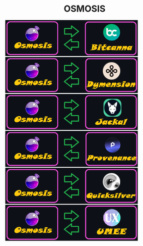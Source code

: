<h1 align="center"> OSMOSIS </h1>

[<img src='https://github.com/111STAVR111/ibc_logo/blob/main/Osmosis%20-%20Bitcanna.png?raw=true' height='114'>](https://relayers.smartstake.io/relayer/F2F91999ECCC092F) [<img src='https://github.com/111STAVR111/ibc_logo/blob/main/Osmosis%20-%20Dymension.png?raw=true' height='114'>](https://relayers.smartstake.io/relayer/F2F91999ECCC092F)  [<img src='https://github.com/111STAVR111/ibc_logo/blob/main/Osmosis%20-%20jackal.png?raw=true' height='114'>](https://relayers.smartstake.io/relayer/F2F91999ECCC092F) [<img src='https://github.com/111STAVR111/ibc_logo/blob/main/Osmosis%20-%20Provenance.png?raw=true' height='114'>](https://relayers.smartstake.io/relayer/F2F91999ECCC092F) [<img src='https://github.com/111STAVR111/ibc_logo/blob/main/Osmosis%20-%20Quicksilver.png?raw=true' height='114'>](https://relayers.smartstake.io/relayer/F2F91999ECCC092F) [<img src='https://github.com/111STAVR111/ibc_logo/blob/main/Osmosis%20-%20Umee.png?raw=true' height='114'>](https://relayers.smartstake.io/relayer/F2F91999ECCC092F) 
